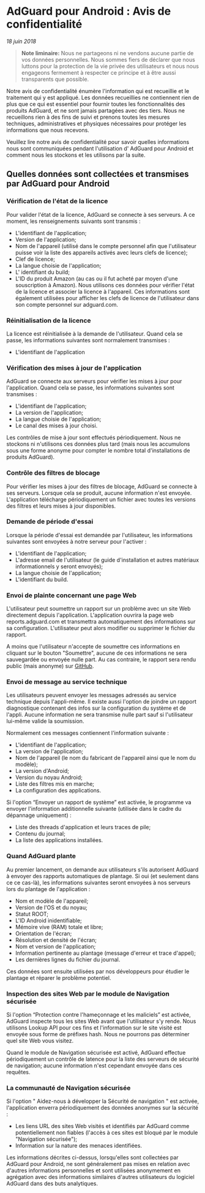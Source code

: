 # AdGuard pour Android : Avis de confidentialité 
*18 juin 2018*
> **Note liminaire:** Nous ne partageons ni ne vendons aucune partie de vos données personnelles. Nous sommes fiers de déclarer que nous luttons pour la protection de la vie privée des utilisateurs et nous nous engageons fermement à respecter ce principe et à être aussi transparents que possible.

Notre avis de confidentialité énumère l'information qui est recueillie et le traitement qui y est appliqué. Les données recueillies ne contiennent rien de plus que ce qui est essentiel pour fournir toutes les fonctionnalités des produits AdGuard, et ne sont jamais partagées avec des tiers. Nous ne recueillons rien à des fins de suivi et prenons toutes les mesures techniques, administratives et physiques nécessaires pour protéger les informations que nous recevons.

Veuillez lire notre avis de confidentialité pour savoir quelles informations nous sont communiquées pendant l'utilisation d' AdGuard pour Android et comment nous les stockons et les utilisons par la suite.


## Quelles données sont collectées et transmises par AdGuard pour Android


### Vérification de l'état de la licence

Pour valider l'état de la licence, AdGuard se connecte à ses serveurs. A ce moment, les renseignements suivants sont transmis :

* L'identifiant de l'application;
* Version de l'application;
* Nom de l'appareil (utilisé dans le compte personnel afin que l'utilisateur puisse voir la liste des appareils activés avec leurs clefs de licence);
* Clef de licence;
* La langue choisie de l'application;
* L' identifiant du build;
* L'ID du produit Amazon (au cas ou il fut acheté par moyen d'une souscription à Amazon).
Nous utilisons ces données pour vérifier l'état de la licence et associer la licence à l'appareil. Ces informations sont également utilisées pour afficher les clefs de licence de l'utilisateur dans son compte personnel sur adguard.com.

### Réinitialisation de la licence

La licence est réinitialisée à la demande de l'utilisateur. Quand cela se passe, les informations suivantes sont normalement transmises :

* L'identifiant de l'application

### Vérification des mises à jour de l'application

AdGuard se connecte aux serveurs pour vérifier les mises à jour pour l'application. Quand cela se passe, les informations suivantes sont transmises :

* L'identifiant de l'application;
* La version de l'application;
* La langue choisie de l'application;
* Le canal des mises à jour choisi.

Les contrôles de mise à jour sont effectués périodiquement. Nous ne stockons ni n'utilisons ces données plus tard (mais nous les accumulons sous une forme anonyme pour compter le nombre total d'installations de produits AdGuard).

### Contrôle des filtres de blocage

Pour vérifier les mises à jour des filtres de blocage, AdGuard se connecte à ses serveurs. Lorsque cela se produit, aucune information n'est envoyée. L'application télécharge périodiquement un fichier avec toutes les versions des filtres et leurs mises à jour disponibles.

### Demande de période d'essai

Lorsque la période d'essai est demandée par l'utilisateur, les informations suivantes sont envoyées à notre serveur pour l'activer :

* L'identifiant de l'application;
* L'adresse email de l'utilisateur (le guide d'installation et autres matériaux informationnels y seront envoyés);
* La langue choisie de l'application;
* L'identifiant du build.

### Envoi de plainte concernant une page Web

L'utilisateur peut soumettre un rapport sur un problème avec un site Web directement depuis l'application. L'application ouvrira la page web reports.adguard.com et transmettra automatiquement des informations sur sa configuration. L'utilisateur peut alors modifier ou supprimer le fichier du rapport.

A moins que l'utilisateur n'accepte de soumettre ces informations en cliquant sur le bouton "Soumettre", aucune de ces informations ne sera sauvegardée ou envoyée nulle part. Au cas contraire, le rapport sera rendu public (mais anonyme) sur [GitHub](https://github.com/adguardteam/adguardfilters/issues).

### Envoi de message au service technique

Les utilisateurs peuvent envoyer les messages adressés au service technique depuis l'appli-même. Il existe aussi l'option de joindre un rapport diagnostique contenant des infos sur la configuration du système et de l'appli. Aucune information ne sera transmise nulle part sauf si l'utilisateur lui-même valide la soumission.

Normalement ces messages contiennent l'information suivante :

* L'identifiant de l'application;
* La version de l'application;
* Nom de l'appareil (le nom du fabricant de l'appareil ainsi que le nom du modèle);
* La version d'Android;
* Version du noyau Android;
* Liste des filtres mis en marche;
* La configuration des applications.

Si l'option “Envoyer un rapport de système” est activée, le programme va envoyer l'information additionnelle suivante (utilisée dans le cadre du dépannage uniquement) :

* Liste des threads d'application et leurs traces de pile;
* Contenu du journal;
* La liste des applications installées.

### Quand AdGuard plante

Au premier lancement, on demande aux utilisateurs s'ils autorisent AdGuard à envoyer des rapports automatiques de plantage. Si oui (et seulement dans ce ce cas-là), les informations suivantes seront envoyées à nos serveurs lors du plantage de l'application :

* Nom et modèle de l'appareil;
* Version de l'OS et du noyau;
* Statut ROOT;
* L'ID Android inidentifiable;
* Mémoire vive (RAM) totale et libre;
* Orientation de l'écran;
* Résolution et densité de l'écran;
* Nom et version de l'application;
* Information pertinente au plantage (message d'erreur et trace d'appel);
* Les dernières lignes du fichier du journal.

Ces données sont ensuite utilisées par nos développeurs pour étudier le plantage et réparer le problème potentiel.

### Inspection des sites Web par le module de Navigation sécurisée 

Si l'option “Protection contre l'hameçonnage et les maliciels” est activée, AdGuard inspecte tous les sites Web avant que l'utilisateur s'y rende. Nous utilisons Lookup API pour ces fins et l'information sur le site visité est envoyée sous forme de préfixes hash. Nous ne pourrons pas déterminer quel site Web vous visitez.

Quand le module de Navigation sécurisée est activé, AdGuard effectue périodiquement un contrôle de latence pour la liste des serveurs de sécurité de navigation; aucune information n'est cependant envoyée dans ces requêtes.

### La communauté de Navigation sécurisée

Si l'option " Aidez-nous à développer la Sécurité de navigation " est activée, l'application enverra périodiquement des données anonymes sur la sécurité :

* Les liens URL des sites Web visités et identifiés par AdGuard comme potentiellement non fiables (l'accès à ces sites est bloqué par le module "Navigation sécurisée");
* Information sur la nature des menaces identifiées.

Les informations décrites ci-dessus, lorsqu'elles sont collectées par AdGuard pour Android, ne sont généralement pas mises en relation avec d'autres informations personnelles et sont utilisées anonymement en agrégation avec des informations similaires d'autres utilisateurs du logiciel AdGuard dans des buts analytiques.

